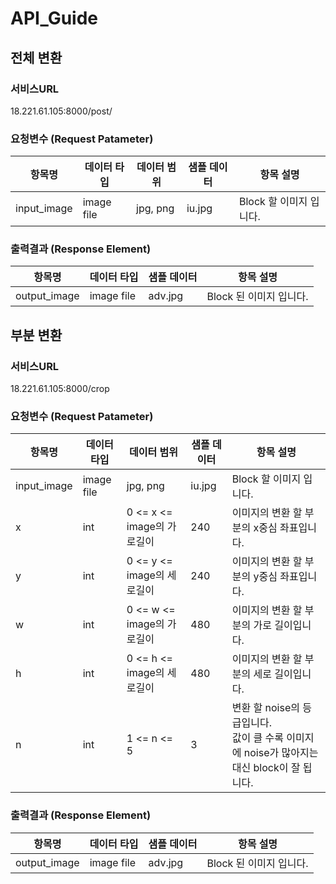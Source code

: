 # API_Guide

## 전체 변환

### 서비스URL

18.221.61.105:8000/post/



### 요청변수 (Request Patameter)

| 항목명      | 데이터 타입 | 데이터 범위 | 샘플 데이터 | 항목 설명               |
| ----------- | ----------- | ----------- | ----------- | ----------------------- |
| input_image | image file  | jpg, png    | iu.jpg      | Block 할 이미지 입니다. |



### 출력결과 (Response Element)

| 항목명       | 데이터 타입 | 샘플 데이터 | 항목 설명               |
| ------------ | ----------- | ----------- | ----------------------- |
| output_image | image file  | adv.jpg     | Block 된 이미지 입니다. |





## 부분 변환

### 서비스URL

18.221.61.105:8000/crop



### 요청변수 (Request Patameter)

| 항목명      | 데이터 타입           |데이터 범위| 샘플 데이터 | 항목 설명                                                    |
| ----------- | --------------------- | ---------- | ------------------------------------------------------------ | ------------------------------------------------------------ |
| input_image | image file |jpg, png| iu.jpg  | Block 할 이미지 입니다.                         |
| x           | int                   |0 <= x <= image의 가로길이| 240        | 이미지의 변환 할 부분의 x중심 좌표입니다.                    |
| y           | int                   |0 <= y <= image의 세로길이| 240        | 이미지의 변환 할 부분의 y중심 좌표입니다.                    |
| w           | int                   |0 <= w <= image의 가로길이| 480        | 이미지의 변환 할 부분의 가로 길이입니다.                     |
| h           | int                   |0 <= h <= image의 세로길이| 480        | 이미지의 변환 할 부분의 세로 길이입니다.                     |
| n           | int                   |1 <= n <= 5| 3          | 변환 할 noise의 등급입니다.<br />값이 클 수록 이미지에 noise가 많아지는 대신 block이 잘 됩니다. |



### 출력결과 (Response Element)

| 항목명       | 데이터 타입 | 샘플 데이터 | 항목 설명               |
| ------------ | ----------- | ----------- | ----------------------- |
| output_image | image file  | adv.jpg     | Block 된 이미지 입니다. |


